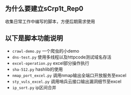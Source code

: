## 为什么要建立sCrp1t_Rep0
收集日常工作中编写的脚本，方便后期需求使用

## 以下是脚本功能说明
* `crawl-demo.py` 一个爬虫的小demo
* `dns-test.py` 使用多线程以及httpcode测试域名存活
* `excel-operation.py` excel部分操作执行
* `sha-512.py`  hashlib的使用
* `nmap_port_excel.py`  调用nmap输出全端口开放服务至excel
* `sty_vuls_excel.py`  调用哨兵云接口输出漏洞细节至excel
* `ip_sort.py`  ip区间合并
